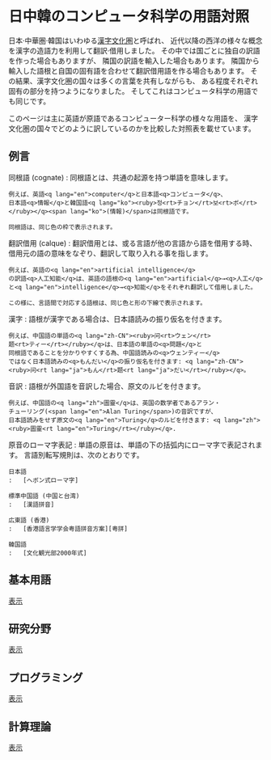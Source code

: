 日中韓のコンピュータ科学の用語対照
==================================

日本·中華圏·韓国はいわゆる[漢字文化圏]と呼ばれ、
近代以降の西洋の様々な概念を漢字の造語力を利用して翻訳·借用しました。
その中では国ごとに独自の訳語を作った場合もありますが、
隣国の訳語を輸入した場合もあります。
隣国から輸入した語根と自国の固有語を合わせて翻訳借用語を作る場合もあります。
その結果、漢字文化圏の国々は多くの言葉を共有しながらも、
ある程度それぞれ固有の部分を持つようになりました。
そしてこれはコンピュータ科学の用語でも同じです。

このページは主に英語が原語であるコンピューター科学の様々な用語を、
漢字文化圏の国々でどのように訳しているのかを比較した対照表を載せています。

[漢字文化圏]: https://ja.wikipedia.org/wiki/%E6%BC%A2%E5%AD%97%E6%96%87%E5%8C%96%E5%9C%8F


例言
----

同根語 <span lang="en">(cognate)</span>
:   同根語とは、共通の起源を持つ単語を意味します。

    例えば、英語<q lang="en">computer</q>と日本語<q>コンピュータ</q>、
    日本語<q>情報</q>と韓国語<q lang="ko"><ruby>정<rt>チョン</rt>보<rt>ボ</rt>
    </ruby></q><span lang="ko">(情報)</span>は同根語です。

    同根語は、同じ色の枠で表示されます。

翻訳借用 <span lang="fr">(calque)</span>
:   翻訳借用とは、或る言語が他の言語から語を借用する時、
    借用元の語の意味をなぞり、翻訳して取り入れる事を指します。

    例えば、英語の<q lang="en">artificial intelligence</q>
    の訳語<q>人工知能</q>は、英語の語根の<q lang="en">artificial</q>→<q>人工</q>
    と<q lang="en">intelligence</q>→<q>知能</q>をそれぞれ翻訳して借用しました。

    この様に、言語間で対応する語根は、同じ色と形の下線で表示されます。

漢字
:   語根が漢字である場合は、日本語読みの振り仮名を付きます。

    例えば、中国語の単語の<q lang="zh-CN"><ruby>问<rt>ウェン</rt>
    题<rt>ティー</rt></ruby></q>は、日本語の単語の<q>問題</q>と
    同根語であることを分かりやすくする為、中国語読みの<q>ウェンティー</q>
    ではなく日本語読みの<q>もんだい</q>の振り仮名を付きます: <q lang="zh-CN">
    <ruby>问<rt lang="ja">もん</rt>题<rt lang="ja">だい</rt></ruby></q>。

音訳
:   語根が外国語を音訳した場合、原文のルビを付きます。

    例えば、中国語の<q lang="zh">圖靈</q>は、英国の数学者であるアラン・
    チューリング(<span lang="en">Alan Turing</span>)の音訳ですが、
    日本語読みをせず原文の<q lang="en">Turing</q>のルビを付きます: <q lang="zh">
    <ruby>圖靈<rt lang="en">Turing</rt></ruby></q>.

原音のローマ字表記
:   単語の原音は、単語の下の括弧内にローマ字で表記されます。
    言語別転写規則は、次のとおりです。

    日本語
    :   [ヘボン式ローマ字]

    標準中国語 (中国と台湾)
    :   [漢語拼音]

    広東語 (香港)
    :   [香港語言学学会粤語拼音方案][粤拼]

    韓国語
    :   [文化観光部2000年式]

[ヘボン式ローマ字]: https://ja.wikipedia.org/wiki/%E3%83%98%E3%83%9C%E3%83%B3%E5%BC%8F%E3%83%AD%E3%83%BC%E3%83%9E%E5%AD%97
[漢語拼音]: https://ja.wikipedia.org/wiki/%E6%8B%BC%E9%9F%B3
[粤拼]: https://ja.wikipedia.org/wiki/%E9%A6%99%E6%B8%AF%E8%AA%9E%E8%A8%80%E5%AD%A6%E5%AD%A6%E4%BC%9A%E7%B2%A4%E8%AA%9E%E6%8B%BC%E9%9F%B3%E6%96%B9%E6%A1%88
[文化観光部2000年式]: https://ja.wikipedia.org/wiki/%E6%96%87%E5%8C%96%E8%A6%B3%E5%85%89%E9%83%A82000%E5%B9%B4%E5%BC%8F


基本用語
--------

[表示](basic.yaml)


研究分野
--------

[表示](studies.yaml)


プログラミング
--------------

[表示](programming.yaml)


計算理論
--------

[表示](theory-comp.yaml)
